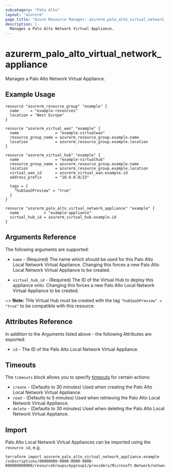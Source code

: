 ```yaml
---
subcategory: "Palo Alto"
layout: "azurerm"
page_title: "Azure Resource Manager: azurerm_palo_alto_virtual_network_appliance"
description: |-
  Manages a Palo Alto Network Virtual Appliance.
---
```


# azurerm_palo_alto_virtual_network_appliance

Manages a Palo Alto Network Virtual Appliance.

## Example Usage

```hcl
resource "azurerm_resource_group" "example" {
  name     = "example-resources"
  location = "West Europe"
}

resource "azurerm_virtual_wan" "example" {
  name                = "example-virtualwan"
  resource_group_name = azurerm_resource_group.example.name
  location            = azurerm_resource_group.example.location
}

resource "azurerm_virtual_hub" "example" {
  name                = "example-virtualhub"
  resource_group_name = azurerm_resource_group.example.name
  location            = azurerm_resource_group.example.location
  virtual_wan_id      = azurerm_virtual_wan.example.id
  address_prefix      = "10.0.0.0/23"

  tags = {
    "hubSaaSPreview" = "true"
  }
}

resource "azurerm_palo_alto_virtual_network_appliance" "example" {
  name           = "example-appliance"
  virtual_hub_id = azurerm_virtual_hub.example.id
}
```

## Arguments Reference

The following arguments are supported:

* `name` - (Required) The name which should be used for this Palo Alto Local Network Virtual Appliance. Changing this forces a new Palo Alto Local Network Virtual Appliance to be created.

* `virtual_hub_id` - (Required) The ID of the Virtual Hub to deploy this appliance onto. Changing this forces a new Palo Alto Local Network Virtual Appliance to be created.

~> **Note:** THe Virtual Hub must be created with the tag `"hubSaaSPreview" = "true"` to be compatible with this resource.

## Attributes Reference

In addition to the Arguments listed above - the following Attributes are exported: 

* `id` - The ID of the Palo Alto Local Network Virtual Appliance.

## Timeouts

The `timeouts` block allows you to specify [timeouts](https://www.terraform.io/language/resources/syntax#operation-timeouts) for certain actions:

* `create` - (Defaults to 30 minutes) Used when creating the Palo Alto Local Network Virtual Appliance.
* `read` - (Defaults to 5 minutes) Used when retrieving the Palo Alto Local Network Virtual Appliance.
* `delete` - (Defaults to 30 minutes) Used when deleting the Palo Alto Local Network Virtual Appliance.

## Import

Palo Alto Local Network Virtual Appliances can be imported using the `resource id`, e.g.

```shell
terraform import azurerm_palo_alto_virtual_network_appliance.example /subscriptions/00000000-0000-0000-0000-000000000000/resourceGroups/mygroup1/providers/Microsoft.Network/networkVirtualAppliances/myPANetworkVirtualAppliance
```
